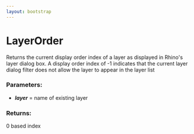 ```yaml
---
layout: bootstrap
---
```


# LayerOrder

Returns the current display order index of a layer as displayed in Rhino's
        layer dialog box. A display order index of -1 indicates that the current
        layer dialog filter does not allow the layer to appear in the layer list
          

### Parameters:

- ***layer*** = name of existing layer
        

### Returns:


0 based index
        


